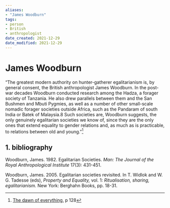 ```yaml
---
aliases: 
- "James Woodburn"
tags: 
- person
- British
- anthropologist
date_created: 2021-12-29
date_modified: 2021-12-29
---
```


# James Woodburn

“The greatest modern authority on hunter-gatherer egalitarianism is, by general consent, the British anthropologist James Woodburn. In the post-war decades Woodburn conducted research among the Hadza, a forager society of Tanzania. He also drew parallels between them and the San Bushmen and Mbuti Pygmies, as well as a number of other small-scale nomadic forager societies outside Africa, such as the Pandaram of south India or Batek of Malaysia.8 Such societies are, Woodburn suggests, the only genuinely egalitarian societies we know of, since they are the only ones that extend equality to gender relations and, as much as is practicable, to relations between old and young.”[^1]

## 1. bibliography

Woodburn, James. 1982. Egalitarian Societies. _Man: The Journal of the Royal Anthropological Institute_ 17(3): 431-451.

Woodburn, James. 2005. Egalitarian societies revisited. In T. Widlok and W. G. Tadesse (eds), _Property and Equality,_ vol. 1: _Ritualisation, sharing, egalitarianism._ New York: Berghahn Books, pp. 18-31.

[^1]: [The dawn of everything](dawn_of_everything_graeber_wengrow.md), p 128
